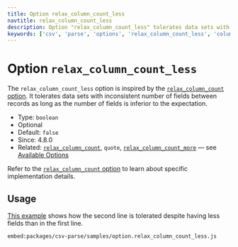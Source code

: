 ```yaml
---
title: Option relax_column_count_less
navtitle: relax_column_count_less
description: Option "relax_column_count_less" tolerates data sets with inconsistent number of fields between records as long as the number of fields is inferior to the expectation.
keywords: ['csv', 'parse', 'options', 'relax_column_count_less', 'columns']
---
```


# Option `relax_column_count_less`

The `relax_column_count_less` option is inspired by the [`relax_column_count` option](/parse/options/relax_column_count/). It tolerates data sets with inconsistent number of fields between records as long as the number of fields is inferior to the expectation.

* Type: `boolean`
* Optional
* Default: `false`
* Since: 4.8.0
* Related: [`relax_column_count`](/parse/options/relax_column_count/), `quote`, [`relax_column_count_more`](/parse/options/relax_column_count_more/) &mdash; see [Available Options](/parse/options/#available-options)

Refer to the [`relax_column_count` option](/parse/options/relax_column_count/) to learn about specific implementation details.

## Usage

[This example](https://github.com/adaltas/node-csv/blob/master/packages/csv-parse/samples/option.relax_column_count_less.js) shows how the second line is tolerated despite having less fields than in the first line.

`embed:packages/csv-parse/samples/option.relax_column_count_less.js`
